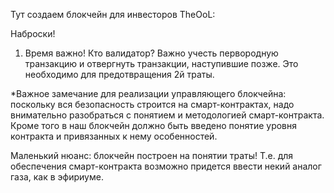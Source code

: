 Тут создаем блокчейн для инвесторов TheOoL:

Наброски!
1. Время важно! Кто валидатор? Важно учесть первородную транзакцию и отвергнуть транзакции, наступившие позже. Это необходимо для предотвращения 2й траты.







*Важное замечание для реализации управляющего блокчейна: поскольку вся безопасность строится на смарт-контрактах, надо внимательно разобраться с понятием и методологией смарт-контракта.
Кроме того в наш блокчейн должно быть введено понятие уровня контракта и привязанных к нему особенностей. 

Маленький нюанс: блокчейн построен на понятии траты! Т.е. для обеспечения смарт-контракта возможно придется ввести некий аналог газа, как в эфириуме.